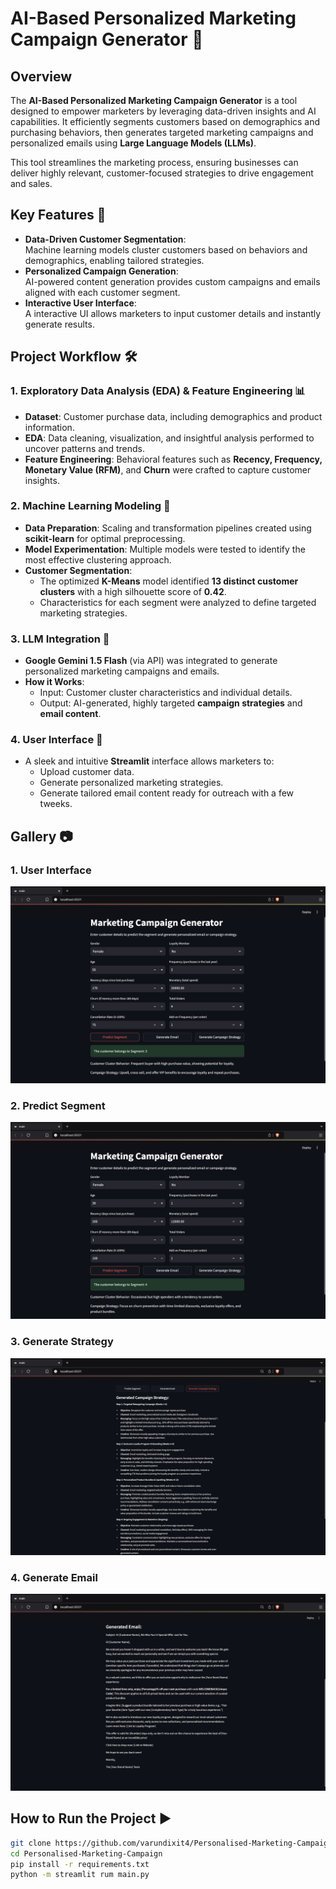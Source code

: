 # **AI-Based Personalized Marketing Campaign Generator** 🚀

## **Overview**  
The **AI-Based Personalized Marketing Campaign Generator** is a tool designed to empower marketers by leveraging data-driven insights and AI capabilities. It efficiently segments customers based on demographics and purchasing behaviors, then generates targeted marketing campaigns and personalized emails using **Large Language Models (LLMs)**. 

This tool streamlines the marketing process, ensuring businesses can deliver highly relevant, customer-focused strategies to drive engagement and sales.

## **Key Features** 🌟

- **Data-Driven Customer Segmentation**:  
   Machine learning models cluster customers based on behaviors and demographics, enabling tailored strategies.  
- **Personalized Campaign Generation**:  
   AI-powered content generation provides custom campaigns and emails aligned with each customer segment.  
- **Interactive User Interface**:  
   A interactive UI allows marketers to input customer details and instantly generate results.  

## **Project Workflow** 🛠️

### **1. Exploratory Data Analysis (EDA) & Feature Engineering** 📊  
- **Dataset**: Customer purchase data, including demographics and product information.  
- **EDA**: Data cleaning, visualization, and insightful analysis performed to uncover patterns and trends.  
- **Feature Engineering**: Behavioral features such as **Recency, Frequency, Monetary Value (RFM)**, and **Churn** were crafted to capture customer insights.  

### **2. Machine Learning Modeling** 🤖  
- **Data Preparation**: Scaling and transformation pipelines created using **scikit-learn** for optimal preprocessing.  
- **Model Experimentation**: Multiple models were tested to identify the most effective clustering approach.  
- **Customer Segmentation**:  
   - The optimized **K-Means** model identified **13 distinct customer clusters** with a high silhouette score of **0.42**.  
   - Characteristics for each segment were analyzed to define targeted marketing strategies.  

### **3. LLM Integration** 🧠  
- **Google Gemini 1.5 Flash** (via API) was integrated to generate personalized marketing campaigns and emails.  
- **How it Works**:  
   - Input: Customer cluster characteristics and individual details.  
   - Output: AI-generated, highly targeted **campaign strategies** and **email content**.  

### **4. User Interface** 🎨  
- A sleek and intuitive **Streamlit** interface allows marketers to:  
   - Upload customer data.  
   - Generate personalized marketing strategies.  
   - Generate tailored email content ready for outreach with a few tweeks.

## **Gallery** 📷

### **1. User Interface**
![user-interface](Gallery/UI.png)

### **2. Predict Segment**
![predict-segment](Gallery/Predict-Segment.png)

### **3. Generate Strategy**
![generate-strategy](Gallery/Generate-Strategy.png)

### **4. Generate Email**
![generate-email](Gallery/Generate-Email.png)




## **How to Run the Project** ▶️  

   ```bash
   git clone https://github.com/varundixit4/Personalised-Marketing-Campaign.git
   cd Personalised-Marketing-Campaign
   pip install -r requirements.txt
   python -m streamlit rum main.py
    
